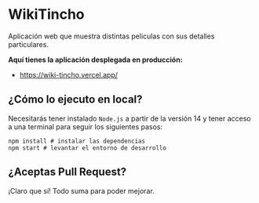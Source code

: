 # WikiTincho

Aplicación web que muestra distintas peliculas con sus detalles particulares.

**Aquí tienes la aplicación desplegada en producción:**

- https://wiki-tincho.vercel.app/

## ¿Cómo lo ejecuto en local?

Necesitarás tener instalado `Node.js` a partir de la versión 14 y tener acceso a una terminal para seguir los siguientes pasos:

```
npm install # instalar las dependencias
npm start # levantar el entorno de desarrollo
```

## ¿Aceptas Pull Request?

¡Claro que sí! Todo suma para poder mejorar.
